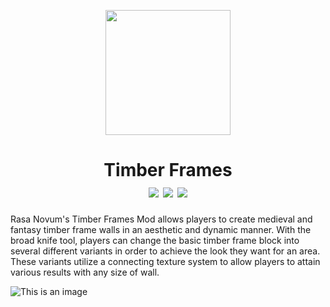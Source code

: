 <p align="center"><img src="https://i.imgur.com/0auipCW.png" width="200" height="200"> 
  
<h1 align="center">Timber Frames<br>
<a href="https://www.curseforge.com/minecraft/mc-mods/timber-frames/files"><img src="https://img.shields.io/badge/Available%20For-1.16%20%26%201.18-orange"></a>
<a href="https://twitter.com/Rasa_Novum"><img src="https://img.shields.io/badge/Socials-Twitter-blue"></a>
<a href="https://discord.gg/WGh4mq6W5U"><img src="https://img.shields.io/badge/Socials-Discord-5865F2"></a>
</h1>

Rasa Novum's Timber Frames Mod allows players to create medieval and fantasy timber frame walls in an aesthetic and dynamic manner. With the broad knife tool, players can change the basic timber frame block into several different variants in order to achieve the look they want for an area. These variants utilize a connecting texture system to allow players to attain various results with any size of wall.

![This is an image](https://i.imgur.com/0wu56Zm.png)

